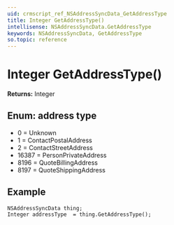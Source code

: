 ```yaml
---
uid: crmscript_ref_NSAddressSyncData_GetAddressType
title: Integer GetAddressType()
intellisense: NSAddressSyncData.GetAddressType
keywords: NSAddressSyncData, GetAddressType
so.topic: reference
---
```


# Integer GetAddressType()

**Returns:** Integer

## Enum: address type

* 0 = Unknown
* 1 = ContactPostalAddress
* 2 = ContactStreetAddress
* 16387 = PersonPrivateAddress
* 8196 = QuoteBillingAddress
* 8197 = QuoteShippingAddress

## Example

```crmscript
NSAddressSyncData thing;
Integer addressType  = thing.GetAddressType();
```
